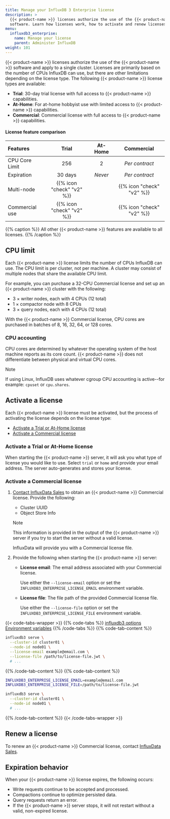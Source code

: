 ```yaml
---
title: Manage your InfluxDB 3 Enterprise license
description: >
  {{< product-name >}} licenses authorize the use of the {{< product-name >}}
  software. Learn how licenses work, how to activate and renew licenses, and more.
menu:
  influxdb3_enterprise:
    name: Manage your license
    parent: Administer InfluxDB
weight: 101
---
```


{{< product-name >}} licenses authorize the use of the {{< product-name >}}
software and apply to a single cluster. Licenses are primarily based on the
number of CPUs InfluxDB can use, but there are other limitations depending on
the license type. The following {{< product-name >}} license types are available:

- **Trial**: 30-day trial license with full access to {{< product-name >}} capabilities.
- **At-Home**: For at-home hobbyist use with limited access to {{< product-name >}} capabilities.
- **Commercial**: Commercial license with full access to {{< product-name >}} capabilities.

#### License feature comparison

| Features       |           Trial           | At-Home |        Commercial         |
| :------------- | :-----------------------: | :-----: | :-----------------------: |
| CPU Core Limit |            256            |    2    |      _Per contract_       |
| Expiration     |          30 days          | _Never_ |      _Per contract_       |
| Multi-node     | {{% icon "check" "v2" %}} |         | {{% icon "check" "v2" %}} |
| Commercial use | {{% icon "check" "v2" %}} |         | {{% icon "check" "v2" %}} |

{{% caption %}}
All other {{< product-name >}} features are available to all licenses.
{{% /caption %}}

## CPU limit

Each {{< product-name >}} license limits the number of CPUs InfluxDB can use.
The CPU limit is per cluster, not per machine. A cluster may consist of
multiple nodes that share the available CPU limit.

For example, you can purchase a 32-CPU Commercial license and set up an
{{< product-name >}} cluster with the following:

- 3 × writer nodes, each with 4 CPUs (12 total)
- 1 × compactor node with 8 CPUs
- 3 × query nodes, each with 4 CPUs (12 total)

With the {{< product-name >}} Commercial license, CPU cores are purchased in
batches of 8, 16, 32, 64, or 128 cores.

### CPU accounting

CPU cores are determined by whatever the operating system of the host machine
reports as its core count. {{< product-name >}} does not differentiate between
physical and virtual CPU cores.

> [!Note]
> If using Linux, InfluxDB uses whatever cgroup CPU accounting is active--for
> example: `cpuset` or `cpu.shares`.

## Activate a license

Each {{< product-name >}} license must be activated, but the process of activating
the license depends on the license type:

- [Activate a Trial or At-Home license](#activate-a-trial-or-at-home-license)
- [Activate a Commercial license](#activate-a-commercial-license)

### Activate a Trial or At-Home license

When starting the {{< product-name >}} server, it will ask you what type of
license you would like to use. Select `trial` or `home` and provide your
email address. The server auto-generates and stores your license.

### Activate a Commercial license

1.  [Contact InfluxData Sales](https://influxdata.com/contact-sales/) to obtain
    an {{< product-name >}} Commercial license. Provide the following:

    - Cluster UUID
    - Object Store Info

    > [!Note]
    > This information is provided in the output of the {{< product-name >}}
    > server if you try to start the server without a valid license.

    InfluxData will provide you with a Commercial license file.

2.  Provide the following when starting the {{< product-name >}} server:

    - **License email**: The email address associated with your Commercial license.
      
      Use either the `--license-email` option or set the
      `INFLUXDB3_ENTERPRISE_LICENSE_EMAIL` environment variable.

    - **License file**: The file path of the provided Commercial license file.
      
      Use either the `--license-file` option or set the
      `INFLUXDB3_ENTERPRISE_LICENSE_FILE` environment variable.

{{< code-tabs-wrapper >}}
{{% code-tabs %}}
[influxdb3 options](#)
[Environment variables](#)
{{% /code-tabs %}}
{{% code-tab-content %}}
<!------------------------ BEGIN INFLUXDB3 CLI OPTIONS ------------------------>
<!-- pytest.mark.skip -->
```bash
influxdb3 serve \
  --cluster-id cluster01 \
  --node-id node01 \
  --license-email example@email.com \
  --license-file /path/to/license-file.jwt \
  # ...
```
<!------------------------- END INFLUXDB3 CLI OPTIONS ------------------------->
{{% /code-tab-content %}}
{{% code-tab-content %}}
<!------------------------ BEGIN ENVIRONMENT VARIABLES ------------------------>
<!-- pytest.mark.skip -->
```bash
INFLUXDB3_ENTERPRISE_LICENSE_EMAIL=example@email.com
INFLUXDB3_ENTERPRISE_LICENSE_FILE=/path/to/license-file.jwt

influxdb3 serve \
  --cluster-id cluster01 \
  --node-id node01 \
  # ...
```
<!------------------------- END ENVIRONMENT VARIABLES ------------------------->
{{% /code-tab-content %}}
{{< /code-tabs-wrapper >}}

## Renew a license

To renew an {{< product-name >}} Commercial license, contact
[InfluxData Sales](https://influxdata.com/contact-sales/).

## Expiration behavior

When your {{< product-name >}} license expires, the following occurs:

- Write requests continue to be accepted and processed.
- Compactions continue to optimize persisted data.
- Query requests return an error.
- If the {{< product-name >}} server stops, it will not restart without a valid,
  non-expired license.
